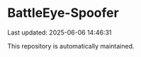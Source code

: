 # BattleEye-Spoofer

Last updated: 2025-06-06 14:46:31

This repository is automatically maintained.
